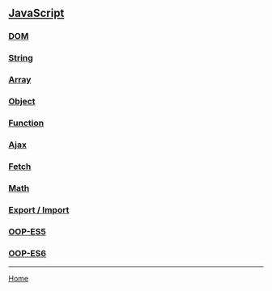 ## [JavaScript](https://developer.mozilla.org/en-US/docs/Web/JavaScript)

### [DOM](dom.md)

### [String](string.md)

### [Array](array.md)

### [Object](object.md)

### [Function](function.md)

### [Ajax](ajax.md)

### [Fetch](fetch.md)

### [Math](math.md)

### [Export / Import](export-import.md)

### [OOP-ES5](oop-es5.md)

### [OOP-ES6](oop-es6.md)

---
[Home](../README.md)
